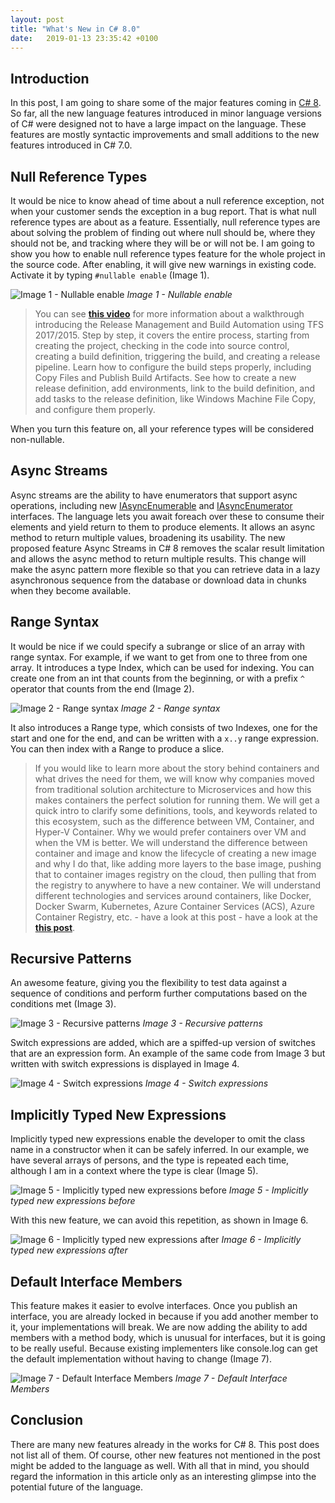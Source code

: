 ```yaml
---
layout: post
title: "What's New in C# 8.0"
date:   2019-01-13 23:35:42 +0100
---
```


## Introduction

In this post, I am going to share some of the major features coming in [C# 8](https://blogs.msdn.microsoft.com/dotnet/2018/12/05/take-c-8-0-for-a-spin/). So far, all the new language features introduced in minor language versions of C# were designed not to have a large impact on the language. These features are mostly syntactic improvements and small additions to the new features introduced in C# 7.0.

## Null Reference Types

It would be nice to know ahead of time about a null reference exception, not when your customer sends the exception in a bug report. That is what null reference types are about as a feature. Essentially, null reference types are about solving the problem of finding out where null should be, where they should not be, and tracking where they will be or will not be. I am going to show you how to enable null reference types feature for the whole project in the source code. After enabling, it will give new warnings in existing code. Activate it by typing `#nullable enable` (Image 1).

![Image 1 - Nullable enable](/assets/images/2019/01/Image-1-Nullable-enable-1024x578.png)
_Image 1 - Nullable enable_

> You can see **[this video](https://www.youtube.com/watch?v=vev3Czaa1pA)** for more information about a walkthrough introducing the Release Management and Build Automation using TFS 2017/2015. Step by step, it covers the entire process, starting from creating the project, checking in the code into source control, creating a build definition, triggering the build, and creating a release pipeline. Learn how to configure the build steps properly, including Copy Files and Publish Build Artifacts. See how to create a new release definition, add environments, link to the build definition, and add tasks to the release definition, like Windows Machine File Copy, and configure them properly.

When you turn this feature on, all your reference types will be considered non-nullable.

## Async Streams

Async streams are the ability to have enumerators that support async operations, including new [IAsyncEnumerable](https://docs.microsoft.com/en-us/dotnet/api/microsoft.servicefabric.data.iasyncenumerable-1?view=azure-dotnet) and [IAsyncEnumerator](https://docs.microsoft.com/en-us/dotnet/api/microsoft.servicefabric.data.iasyncenumerator-1?view=azure-dotnet) interfaces. The language lets you await foreach over these to consume their elements and yield return to them to produce elements. It allows an async method to return multiple values, broadening its usability. The new proposed feature Async Streams in C# 8 removes the scalar result limitation and allows the async method to return multiple results. This change will make the async pattern more flexible so that you can retrieve data in a lazy asynchronous sequence from the database or download data in chunks when they become available.

## Range Syntax

It would be nice if we could specify a subrange or slice of an array with range syntax. For example, if we want to get from one to three from one array. It introduces a type Index, which can be used for indexing. You can create one from an int that counts from the beginning, or with a prefix `^` operator that counts from the end (Image 2).

![Image 2 - Range syntax](/assets/images/2019/01/Image-2-Range-syntax-1024x578.png)
_Image 2 - Range syntax_

It also introduces a Range type, which consists of two Indexes, one for the start and one for the end, and can be written with a `x..y` range expression. You can then index with a Range to produce a slice.

>If you would like to learn more about the story behind containers and what drives the need for them, we will know why companies moved from traditional solution architecture to Microservices and how this makes containers the perfect solution for running them. We will get a quick intro to clarify some definitions, tools, and keywords related to this ecosystem, such as the difference between VM, Container, and Hyper-V Container. Why we would prefer containers over VM and when the VM is better. We will understand the difference between container and image and know the lifecycle of creating a new image and why I do that, like adding more layers to the base image, pushing that to container images registry on the cloud, then pulling that from the registry to anywhere to have a new container. We will understand different technologies and services around containers, like Docker, Docker Swarm, Kubernetes, Azure Container Services (ACS), Azure Container Registry, etc. - have a look at this post - have a look at the [**this post**](https://mohamedradwan-devops.github.io/posts/containers-the-perfect-solution-for-running-microservices/).

## Recursive Patterns

An awesome feature, giving you the flexibility to test data against a sequence of conditions and perform further computations based on the conditions met (Image 3).

![Image 3 - Recursive patterns](/assets/images/2019/01/Image-3-Recursive-patterns-1024x578.png)
_Image 3 - Recursive patterns_

Switch expressions are added, which are a spiffed-up version of switches that are an expression form. An example of the same code from Image 3 but written with switch expressions is displayed in Image 4.

![Image 4 - Switch expressions](/assets/images/2019/01/Image-4-Switch-expressions-1024x578.png)
_Image 4 - Switch expressions_

## Implicitly Typed New Expressions

Implicitly typed new expressions enable the developer to omit the class name in a constructor when it can be safely inferred. In our example, we have several arrays of persons, and the type is repeated each time, although I am in a context where the type is clear (Image 5).

![Image 5 - Implicitly typed new expressions before](/assets/images/2019/01/Image-5-Implicitly-typed-new-expressions-before-1024x578.png)
_Image 5 - Implicitly typed new expressions before_

With this new feature, we can avoid this repetition, as shown in Image 6.

![Image 6 - Implicitly typed new expressions after](/assets/images/2019/01/Image-6-Implicitly-typed-new-expressions-after-1024x578.png)
_Image 6 - Implicitly typed new expressions after_

## Default Interface Members

This feature makes it easier to evolve interfaces. Once you publish an interface, you are already locked in because if you add another member to it, your implementations will break. We are now adding the ability to add members with a method body, which is unusual for interfaces, but it is going to be really useful. Because existing implementers like console.log can get the default implementation without having to change (Image 7).

![Image 7 - Default Interface Members](/assets/images/2019/01/Image-7-Default-Interface-Members-1024x578.png)
_Image 7 - Default Interface Members_

## Conclusion

There are many new features already in the works for C# 8. This post does not list all of them. Of course, other new features not mentioned in the post might be added to the language as well. With all that in mind, you should regard the information in this article only as an interesting glimpse into the potential future of the language.
